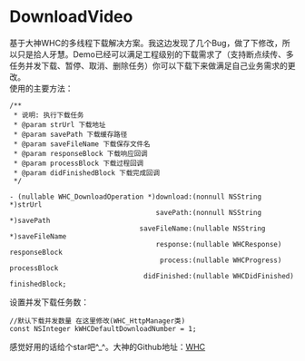 # DownloadVideo
基于大神WHC的多线程下载解决方案。我这边发现了几个Bug，做了下修改，所以只是拾人牙慧。Demo已经可以满足工程级别的下载需求了（支持断点续传、多任务并发下载、暂停、取消、删除任务）你可以下载下来做满足自己业务需求的更改。<br>使用的主要方法：<br>
```OC
/**
 * 说明: 执行下载任务
 * @param strUrl 下载地址
 * @param savePath 下载缓存路径
 * @param saveFileName 下载保存文件名
 * @param responseBlock 下载响应回调
 * @param processBlock 下载过程回调
 * @param didFinishedBlock 下载完成回调
 */

- (nullable WHC_DownloadOperation *)download:(nonnull NSString *)strUrl
                                    savePath:(nonnull NSString *)savePath
                                saveFileName:(nullable NSString *)saveFileName
                                    response:(nullable WHCResponse) responseBlock
                                     process:(nullable WHCProgress) processBlock
                                 didFinished:(nullable WHCDidFinished) finishedBlock;

```
设置并发下载任务数：
```OC
//默认下载并发数量 在这里修改(WHC_HttpManager类)
const NSInteger kWHCDefaultDownloadNumber = 1;
```
感觉好用的话给个star吧^_^。大神的Github地址：[WHC](https://github.com/netyouli)
